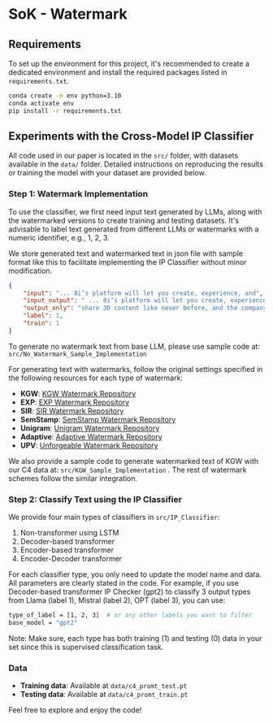 
# SoK - Watermark

## Requirements
To set up the environment for this project, it's recommended to create a dedicated environment and install the required packages listed in `requirements.txt`.

```bash
conda create -n env python=3.10
conda activate env
pip install -r requirements.txt
```

## Experiments with the Cross-Model IP Classifier
All code used in our paper is located in the `src/` folder, with datasets available in the `data/` folder. Detailed instructions on reproducing the results or training the model with your dataset are provided below.

### Step 1: Watermark Implementation
To use the classifier, we first need input text generated by LLMs, along with the watermarked versions to create training and testing datasets. It's advisable to label text generated from different LLMs or watermarks with a numeric identifier, e.g., 1, 2, 3.

We store generated text and watermarked text in json file with sample format like this to facilitate implementing the IP Classifier without minor modification.

```json
{
    "input": "... 8i’s platform will let you create, experience, and",
    "input_output": " ... 8i’s platform will let you create, experience, and share 3D content like never before, and the company has a few demos ...",
    "output_only": "share 3D content like never before, and the company has a few demos ...",
    "label": 1,
    "train": 1
}
```
To generate no watermark text from base LLM, please use sample code at: `src/No_Watermark_Sample_Implementation`

For generating text with watermarks, follow the original settings specified in the following resources for each type of watermark:
- **KGW**: [KGW Watermark Repository](https://github.com/jwkirchenbauer/lm-watermarking)
- **EXP**: [EXP Watermark Repository](https://github.com/jthickstun/watermark)
- **SIR**: [SIR Watermark Repository](https://github.com/THU-BPM/Robust_Watermark)
- **SemStamp**: [SemStamp Watermark Repository](https://github.com/bohanhou14/SemStamp)
- **Unigram**: [Unigram Watermark Repository](https://github.com/XuandongZhao/Unigram-Watermark)
- **Adaptive**: [Adaptive Watermark Repository](https://github.com/yepengliu/adaptive-text-watermarks)
- **UPV**: [Unforgeable Watermark Repository](https://github.com/THU-BPM/unforgeable_watermark)

We also provide a sample code to generate watermarked text of KGW with our C4 data at: `src/KGW_Sample_Implementation` . The rest of watermark schemes follow the similar integration. 


### Step 2: Classify Text using the IP Classifier
We provide four main types of classifiers in `src/IP_Classifier`:
1. Non-transformer using LSTM
2. Decoder-based transformer
3. Encoder-based transformer
4. Encoder-Decoder transformer

For each classifier type, you only need to update the model name and data. All parameters are clearly stated in the code.
For example, if you use Decoder-based transformer IP Checker (gpt2) to classify 3 output types from Llama (label 1), Mistral (label 2), OPT (label 3), you can use:
```bash
type_of_label = [1, 2, 3]  # or any other labels you want to filter
base_model = "gpt2"
```
Note: Make sure, each type has both training (1) and testing (0) data in your set since this is supervised classification task.

### Data
- **Training data**: Available at `data/c4_promt_test.pt`
- **Testing data**: Available at `data/c4_promt_train.pt`

Feel free to explore and enjoy the code!
